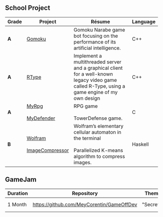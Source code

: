 ## School Project

| Grade |  Project | Résume | Language |
| --- | --- | --- | --- |
| **A** | [Gomoku](https://github.com/MeyCorentin/Gomoku) | Gomoku Narabe game bot focusing on the performance of its artificial intelligence. | C++ |
| **A** | [RType](https://github.com/MeyCorentin/Rtype) | Implement a multithreaded server and a graphical client for a well-known legacy video game called R-Type, using a game engine of my own design | C++ |
| **A** | [MyRpg](https://github.com/MeyCorentin/MyRpg)<br/><br/>[MyDefender](https://github.com/MeyCorentin/MyDefender) | RPG game<br/><br/>TowerDefense game. | C |
| **B** | [Wolfram](https://github.com/MeyCorentin/Wolfram)<br/><br/>[ImageCompressor](https://github.com/MeyCorentin/ImageCompressor)|  Wolfram’s elementary cellular automaton in the terminal<br/><br/>Parallelized K-means algorithm to compress images. | Haskell |


## GameJam

| Duration | Repository | Theme | Status | Link |
| --- | --- | --- | --- | --- |
| 1 Month |  https://github.com/MeyCorentin/GameOffDev | "Secrets" | Running | https://itch.io/jam/game-off-2024 |
